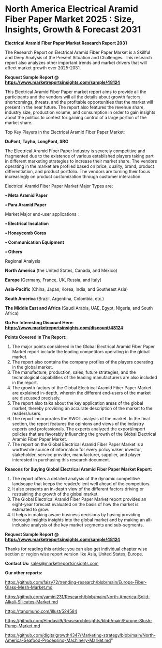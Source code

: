 # North America Electrical Aramid Fiber Paper Market 2025 : Size, Insights, Growth & Forecast 2031

<strong>Electrical Aramid Fiber Paper Market Research Report 2031</strong>

The Research Report on Electrical Aramid Fiber Paper Market is a Skillful and Deep Analysis of the Present Situation and Challenges. This research report also analyzes other important trends and market drivers that will affect market growth over 2025-2031.

<strong>Request Sample Report @ <a href=https://www.marketreportsinsights.com/sample/48124>https://www.marketreportsinsights.com/sample/48124</a></strong>

This Electrical Aramid Fiber Paper market report aims to provide all the participants and the vendors will all the details about growth factors, shortcomings, threats, and the profitable opportunities that the market will present in the near future. The report also features the revenue share, industry size, production volume, and consumption in order to gain insights about the politics to contest for gaining control of a large portion of the market share.

Top Key Players in the Electrical Aramid Fiber Paper Market:

<strong>DuPont, Tayho, LongPont, SRO</strong>

The Electrical Aramid Fiber Paper Industry is severely competitive and fragmented due to the existence of various established players taking part in different marketing strategies to increase their market share. The vendors operating in the market are profiled based on price, quality, brand, product differentiation, and product portfolio. The vendors are turning their focus increasingly on product customization through customer interaction.

Electrical Aramid Fiber Paper Market Major Types are:

<strong>•  Meta Aramid Paper

•  Para Aramid Paper</strong>

Market Major end-user applications :

<strong>•  Electrical Insulation

•  Honeycomb Cores

•  Communication Equipment

•  Others</strong>

Regional Analysis

</u><strong><b>North America</b></strong> (the United States, Canada, and Mexico)

<strong><b>Europe </b></strong>(Germany, France, UK, Russia, and Italy)

<strong><b>Asia-Pacific</b></strong> (China, Japan, Korea, India, and Southeast Asia)

<strong><b>South America</b></strong> (Brazil, Argentina, Colombia, etc.)

<strong><b>The Middle East and Africa</b></strong> (Saudi Arabia, UAE, Egypt, Nigeria, and South Africa)

<strong>Go For Interesting Discount Here: <a href=https://www.marketreportsinsights.com/discount/48124>https://www.marketreportsinsights.com/discount/48124</a></strong>

<strong>Points Covered in The Report:</strong>
<ol>
  <li>The major points considered in the Global Electrical Aramid Fiber Paper Market report include the leading competitors operating in the global market.</li>
  <li>The report also contains the company profiles of the players operating in the global market.</li>
  <li>The manufacture, production, sales, future strategies, and the technological capabilities of the leading manufacturers are also included in the report.</li>
  <li>The growth factors of the Global Electrical Aramid Fiber Paper Market are explained in-depth, wherein the different end-users of the market are discussed precisely.</li>
  <li>The report also talks about the key application areas of the global market, thereby providing an accurate description of the market to the readers/users.</li>
  <li>The report incorporates the SWOT analysis of the market. In the final section, the report features the opinions and views of the industry experts and professionals. The experts analyzed the export/import policies that are favorably influencing the growth of the Global Electrical Aramid Fiber Paper Market.</li>
  <li>The report on the Global Electrical Aramid Fiber Paper Market is a worthwhile source of information for every policymaker, investor, stakeholder, service provider, manufacturer, supplier, and player interested in purchasing this research document.</li>
</ol>
<strong>Reasons for Buying Global Electrical Aramid Fiber Paper Market Report:</strong>

<ol>
  <li>The report offers a detailed analysis of the dynamic competitive landscape that keeps the reader/client well ahead of the competitors.</li>
  <li>It also presents an in-depth view of the different factors driving or restraining the growth of the global market.</li>
  <li>The Global Electrical Aramid Fiber Paper Market report provides an eight-year forecast evaluated on the basis of how the market is estimated to grow.</li>
  <li>It helps in making aware business decisions by having providing thorough insights insights into the global market and by making an all-inclusive analysis of the key market segments and sub-segments.</li>
</ol>
<strong>Request Sample Report @ <a href=https://www.marketreportsinsights.com/sample/48124>https://www.marketreportsinsights.com/sample/48124</a></strong>


Thanks for reading this article; you can also get individual chapter wise section or region wise report version like Asia, United States, Europe.

<strong>Contact Us:</strong>
sales@marketreportsinsights.com

<strong>Our other reports:</strong>

<a href=https://github.com/faizy72/trending-research/blob/main/Europe-Fiber-Glass-Mesh-Market.md>https://github.com/faizy72/trending-research/blob/main/Europe-Fiber-Glass-Mesh-Market.md</a>

<a href=https://github.com/yamini231/Research/blob/main/North-America-Solid-Alkali-Silicates-Market.md>https://github.com/yamini231/Research/blob/main/North-America-Solid-Alkali-Silicates-Market.md</a>

<a href=https://tanomuno.com/illust/524584>https://tanomuno.com/illust/524584</a>

<a href=https://github.com/Hindavii9/ReasearchInsights/blob/main/Europe-Slush-Pump-Market.md>https://github.com/Hindavii9/ReasearchInsights/blob/main/Europe-Slush-Pump-Market.md</a>

<a href=https://github.com/digitalgrowth4347/Marketing-strategy/blob/main/North-America-Seafood-Processing-Machinery-Market.md>https://github.com/digitalgrowth4347/Marketing-strategy/blob/main/North-America-Seafood-Processing-Machinery-Market.md</a>"

